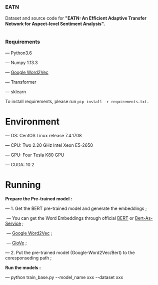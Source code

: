 ### EATN 

Dataset and source code for **"EATN: An Efﬁcient Adaptive Transfer Network for Aspect-level Sentiment Analysis".**

# 

### Requirements

— Python3.6

— Numpy 1.13.3

— [Google Word2Vec](https://code.google.com/archive/p/word2vec/) 

— Transformer

— sklearn

To install requirements, please run `pip install -r requirements.txt.`



# Environment

— OS: CentOS Linux release 7.4.1708

— CPU: Two 2.20 GHz Intel Xeon E5-2650

— GPU: Four Tesla K80 GPU

— CUDA: 10.2



# Running

**Prepare the Pre-trained model :**

— 1. Get the BERT pre-trained model and generate the embeddings ;

​               — You can get the Word Embeddings through official [BERT](https://github.com/google-research/bert) or [Bert-As-Service](https://bert-as-service.readthedocs.io/en/latest/) ;

​               — [Google Word2Vec](https://code.google.com/archive/p/word2vec/) ;

​               — [GloVe](https://nlp.stanford.edu/projects/glove/) ;

— 2. Put the pre-trained model (Google-Word2Vec/Bert) to the coresponseding path ;



**Run the models :** 

 —  python train_base.py --model_name xxx --dataset xxx

